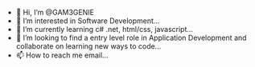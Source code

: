 - 👋 Hi, I’m @GAM3GENIE
- 👀 I’m interested in Software Development...
- 🌱 I’m currently learning c# .net, html/css, javascript...
- 💞️ I’m looking to find a entry level role in Application Development and collaborate on learning new ways to code...
- 📫 How to reach me email...

<!---
GAM3GENIE/GAM3GENIE is a ✨ special ✨ repository because its `README.md` (this file) appears on your GitHub profile.
You can click the Preview link to take a look at your changes.
--->
